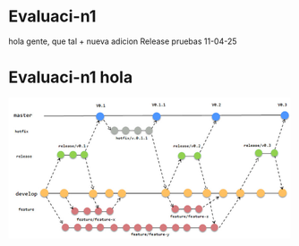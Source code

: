 # Evaluaci-n1

hola gente, que tal
+
nueva adicion 
Release pruebas 11-04-25
# Evaluaci-n1 hola
![Modelo de ramas](./img/gitflow.jpg)